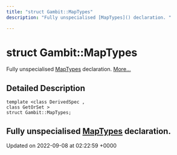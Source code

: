 ```yaml
---
title: "struct Gambit::MapTypes"
description: "Fully unspecialised [MapTypes]() declaration. "

---
```


# struct Gambit::MapTypes



Fully unspecialised [MapTypes]() declaration.  [More...](#detailed-description)

## Detailed Description

```
template <class DerivedSpec ,
class GetOrSet >
struct Gambit::MapTypes;
```

Fully unspecialised [MapTypes]() declaration. 
-------------------------------

Updated on 2022-09-08 at 02:22:59 +0000